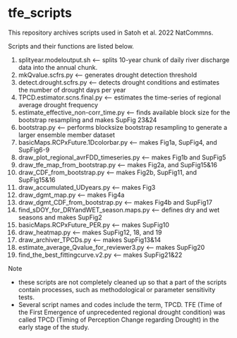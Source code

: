 # tfe_scripts
This repository archives scripts used in Satoh et al. 2022 NatCommns.

Scripts and their functions are listed below. 
1. splityear.modeloutput.sh			              <-- splits 10-year chunk of daily river discharge data into the annual chunk.
2. mkQvalue.scfrs.py   			                  <-- generates drought detection threshold
3. detect.drought.scfrs.py   			            <-- detects drought conditions and estimates the number of drought days per year
4. TPCD.estimator.scns.final.py   		        <-- estimates the time-series of regional average drought frequency
5. estimate_effective_non-corr_time.py   	    <-- finds available block size for the bootstrap resampling and makes SupFig 23&24
6. bootstrap.py   				                    <-- performs blocksize bootstrap resampling to generate a larger ensemble member dataset
7. basicMaps.RCPxFuture.1Dcolorbar.py   	    <-- makes Fig1a, SupFig4, and SupFig6-9
8. draw_plot_regional_avrFDD_timeseries.py   	<-- makes Fig1b and SupFig5
9. draw_tfe_map_from_bootstrap.py   		      <-- makes Fig2a, and SupFig15&16
10. draw_CDF_from_bootstrap.py   		          <-- makes Fig2b, SupFig11, and SupFig15&16
11. draw_accumulated_UDyears.py   		        <-- makes Fig3
12. draw_dgmt_map.py   			                  <-- makes Fig4a
13. draw_dgmt_CDF_from_bootstrap.py   		    <-- makes Fig4b and SupFig17
14. find_sDOY_for_DRYandWET_season.maps.py   	<-- defines dry and wet seasons and makes SupFig2
15. basicMaps.RCPxFuture_PER.py   		        <-- makes SupFig10
16. draw_heatmap.py   			                  <-- makes SupFig12, 18, and 19
17. draw_archiver_TPCDs.py   			            <-- makes SupFig13&14
18. estimate_average_Qvalue_for_reviewer3.py  <-- makes SupFig20
19. find_the_best_fittingcurve.v2.py   		     <-- makes SupFig21&22

Note
- these scripts are not completely cleaned up so that a part of the scripts contain processes, such as methodological or parameter sensitivity tests.
- Several script names and codes include the term, TPCD. TFE (Time of the First Emergence of unprecedented regional drought condition) was called TPCD (Timing of Perception Change regarding Drought) in the early stage of the study.

